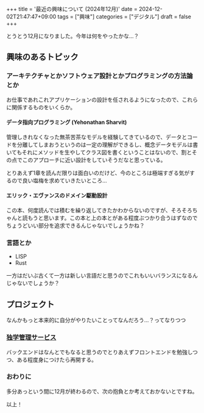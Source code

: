 +++
title = '最近の興味について (2024年12月)'
date = 2024-12-02T21:47:47+09:00
tags = ["興味"]
categories = ["デジタル"]
draft = false
+++

とうとう12月になりました。今年は何をやったかな...？

## 興味のあるトピック

### アーキテクチャとかソフトウェア設計とかプログラミングの方法論とか

お仕事であれこれアプリケーションの設計を任されるようになったので、これらに関係するものをいくらか。

#### データ指向プログラミング (Yehonathan Sharvit)

管理しきれなくなった無茶苦茶なモデルを経験してきているので、データとコードを分離してしまおうというのは一定の理解ができるし、概念データモデルは書いてもそれにメソッドを生やしてクラス図を書くということはないので、割とその点でこのアプローチに近い設計をしていそうだなと思っている。

とりあえず1章を読んだ限りは面白いのだけど、今のところは極端すぎる気がするので良い塩梅を求めていきたいところ...

#### エリック・エヴァンスのドメイン駆動設計

この本、何度読んでは積むを繰り返してきたかわからないのですが、そろそろちゃんと読もうと思います。この本と上の本とがある程度ぶつかり合うはずなのでちょうどいい部分を追求できるんじゃないでしょうかね？

### 言語とか

- LISP
- Rust

一方はだいぶ古くて一方は新しい言語だと思うのでこれもいいバランスになるんじゃないでしょうか？

## プロジェクト

なんかもっと本来的に自分がやりたいことってなんだろう...？ってなりつつ

### [独学管理サービス](https://github.com/yami0thiele/self-learning-manager)

バックエンドはなんとでもなると思うのでとりあえずフロントエンドを勉強しつつ、ある程度身につけたら再開する。

### おわりに

多分あっという間に12月が終わるので、次の抱負とか考えておかないとですね。

以上！
